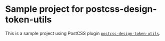 # Sample project for postcss-design-token-utils

This is a sample project using PostCSS plugin [`postcss-design-token-utils`](https://github.com/saneef/postcss-design-token-utils/).
